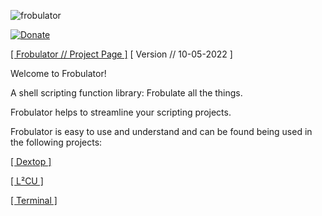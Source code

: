 ![frobulator](https://raw.githubusercontent.com/nathaneltitane/frobulator/main/frobulator.svg)

[![Donate](https://img.shields.io/badge/Donate-PayPal-000000.svg?style=for-the-badge)](https://www.paypal.com/donate/?hosted_button_id=QG58TMRHNSZAU)

[[ Frobulator // Project Page ]](https://github.com/nathaneltitane/frobulator) [ Version // 10-05-2022 ]

Welcome to Frobulator!

A shell scripting function library: Frobulate all the things.

Frobulator helps to streamline your scripting projects.

Frobulator is easy to use and understand and can be found being used in the following projects:

[[ Dextop ]](https://github.com/nathaneltitane/dextop)

[[ L²CU ]](https://github.com/nathaneltitane/l2cu)

[[ Terminal ]](https://github.com/nathaneltitane/terminal)


